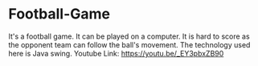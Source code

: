 # Football-Game
It's a football game. It can be played on a computer. It is hard to score as the opponent team can follow the ball's movement. The technology used here is Java swing.
Youtube Link: https://youtu.be/_EY3pbxZB90
